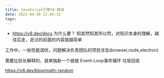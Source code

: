 ```yaml
---
title: JavaScript引擎V8-精读
date: 2021-04-30 22:45:33
tags:
---
```

- https://v8.dev/docs
为什么要？
知其然知其所以然，对知识本身的理解，越往后走，走过的前面的内容就越简单

工作中，一些性能调优，问题解决负责团队的项目涉及(browser,node,electron)




需要比较长解释的，就单独新一个链接
Event-Loop事件循环
垃圾回收


https://v8.dev/blog/math-random